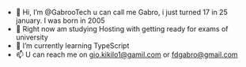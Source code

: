 - 👋 Hi, I’m @GabrooTech u can call me Gabro, i just turned 17 in 25 january. I was born in 2005
- 👀 Right now am studying Hosting with getting ready for exams of university
- 🌱 I’m currently learning TypeScript
- 📫 U can reach me on gio.kikilo1@gamil.com or fdgabro@gmail.com

<!---
GabrooTech/GabrooTech is a ✨ special ✨ repository because its `README.md` (this file) appears on your GitHub profile.
You can click the Preview link to take a look at your changes.
--->

